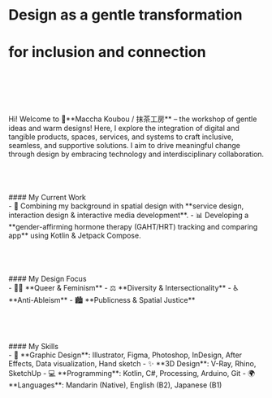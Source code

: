 # Design as a gentle transformation
# for inclusion and connection
<br>
<br>
<br>
<br>
<br>
Hi! Welcome to 🍵**Maccha Koubou / 抹茶工房** – the workshop of gentle ideas and warm designs!
Here, I explore the integration of digital and tangible products, spaces, services, and systems to craft inclusive, seamless, and supportive solutions. I aim to drive meaningful change through design by embracing technology and interdisciplinary collaboration.
<br>
<br>
<br>
<br>
<br>
#### My Current Work
<br>
- 🌟 Combining my background in spatial design with **service design, interaction design & interactive media development**.
- 📊 Developing a **gender-affirming hormone therapy (GAHT/HRT) tracking and comparing app** using Kotlin & Jetpack Compose.
<br>
<br>
<br>
<br>
<br>
#### My Design Focus
<br>
- 🏳️‍🌈 **Queer & Feminism**
- ⚖️ **Diversity & Intersectionality**
- ♿️ **Anti-Ableism**
- 🏙️ **Publicness & Spatial Justice**
<br>
<br>
<br>
<br>
<br>
#### My Skills
<br>
- 🎨 **Graphic Design**: Illustrator, Figma, Photoshop, InDesign, After Effects, Data visualization, Hand sketch
- ✨ **3D Design**: V-Ray, Rhino, SketchUp
- 💻 **Programming**: Kotlin, C#, Processing, Arduino, Git
- 🌍 **Languages**: Mandarin (Native), English (B2), Japanese (B1)
